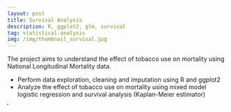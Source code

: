 ```yaml
---
layout: post
title: Survival Analysis
description: R, ggplot2, glm, survival
tag: statistical-analysis
img: /img/thumbnail_survival.jpg
---
```


The project aims to understand the effect of tobacco use on mortality using National Longitudinal Mortality data.
- Perform data exploration, cleaning and imputation using R and ggplot2
- Analyze the effect of tobacco use on mortality using mixed model logistic regression and survival analysis (Kaplan-Meier estimator)

<div>
	<img class="col" src="{{ site.baseurl }}/img/survival.jpg" alt="" title="Survival Analysis" border="1"/>
</div>